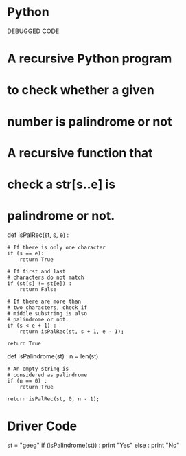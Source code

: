 # Python
DEBUGGED CODE
# A recursive Python program  
# to check whether a given  
# number is palindrome or not 
  
# A recursive function that  
# check a str[s..e] is  
# palindrome or not. 
def isPalRec(st, s, e) : 
      
    # If there is only one character 
    if (s == e): 
        return True
  
    # If first and last 
    # characters do not match 
    if (st[s] != st[e]) : 
        return False
  
    # If there are more than  
    # two characters, check if  
    # middle substring is also  
    # palindrome or not. 
    if (s < e + 1) : 
        return isPalRec(st, s + 1, e - 1); 
  
    return True
  
def isPalindrome(st) : 
    n = len(st) 
      
    # An empty string is  
    # considered as palindrome 
    if (n == 0) : 
        return True
      
    return isPalRec(st, 0, n - 1); 
  
  
# Driver Code 
st = "geeg"
if (isPalindrome(st)) : 
    print "Yes"
else : 
    print "No"
      

